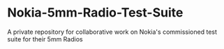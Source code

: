 # Nokia-5mm-Radio-Test-Suite
A private repository for collaborative work on Nokia's commissioned test suite for their 5mm Radios

